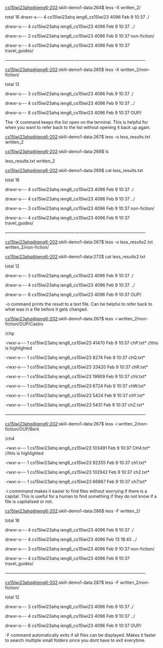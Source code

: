 [cs15lwi23ahq@ieng6-202]:skill-demo1-data:264$ less -X written_2/

total 16
drwxr-s--- 4 cs15lwi23ahq ieng6_cs15lwi23 4096 Feb  9 10:37 ./

drwxr-s--- 4 cs15lwi23ahq ieng6_cs15lwi23 4096 Feb  9 10:37 ../

drwxr-s--- 3 cs15lwi23ahq ieng6_cs15lwi23 4096 Feb  9 10:37 non-fiction/

drwxr-s--- 4 cs15lwi23ahq ieng6_cs15lwi23 4096 Feb  9 10:37 travel_guides/

————————————————-————————————————-

[cs15lwi23ahq@ieng6-202]:skill-demo1-data:265$ less -X written_2/non-fiction/

total 12

drwxr-s--- 3 cs15lwi23ahq ieng6_cs15lwi23 4096 Feb  9 10:37 ./

drwxr-s--- 4 cs15lwi23ahq ieng6_cs15lwi23 4096 Feb  9 10:37 ../

drwxr-s--- 8 cs15lwi23ahq ieng6_cs15lwi23 4096 Feb  9 10:37 OUP/



The -X command keeps the list open on the terminal. This is helpful for when you want to refer back to the list without opening it back up again. 



[cs15lwi23ahq@ieng6-202]:skill-demo1-data:267$ less -o less_results.txt written_2

[cs15lwi23ahq@ieng6-202]:skill-demo1-data:268$ ls

less_results.txt  written_2

[cs15lwi23ahq@ieng6-202]:skill-demo1-data:269$ cat less_results.txt 

total 16

drwxr-s--- 4 cs15lwi23ahq ieng6_cs15lwi23 4096 Feb  9 10:37 ./

drwxr-s--- 4 cs15lwi23ahq ieng6_cs15lwi23 4096 Feb  9 10:37 ../

drwxr-s--- 3 cs15lwi23ahq ieng6_cs15lwi23 4096 Feb  9 10:37 non-fiction/

drwxr-s--- 4 cs15lwi23ahq ieng6_cs15lwi23 4096 Feb  9 10:37 travel_guides/

————————————————-————————————————-

[cs15lwi23ahq@ieng6-202]:skill-demo1-data:267$ less -o less_results2.txt written_2/non-fiction/

[cs15lwi23ahq@ieng6-202]:skill-demo1-data:272$ cat less_results2.txt 

total 12

drwxr-s--- 3 cs15lwi23ahq ieng6_cs15lwi23 4096 Feb  9 10:37 ./

drwxr-s--- 4 cs15lwi23ahq ieng6_cs15lwi23 4096 Feb  9 10:37 ../

drwxr-s--- 8 cs15lwi23ahq ieng6_cs15lwi23 4096 Feb  9 10:37 OUP/

[cs15lwi23ahq@ieng6-202]:skill-demo1-data:273$ 



-o command prints the result to a text file. Can be helpful to refer back to what was in a file before it gets changed.



[cs15lwi23ahq@ieng6-202]:skill-demo1-data:267$ less -i written_2/non-fiction/OUP/Castro



/chp



-rwxr-x--- 1 cs15lwi23ahq ieng6_cs15lwi23 41470 Feb  9 10:37 chP.txt* //this is highlighted

-rwxr-x--- 1 cs15lwi23ahq ieng6_cs15lwi23  8274 Feb  9 10:37 chQ.txt*

-rwxr-x--- 1 cs15lwi23ahq ieng6_cs15lwi23 33420 Feb  9 10:37 chR.txt*

-rwxr-x--- 1 cs15lwi23ahq ieng6_cs15lwi23 19909 Feb  9 10:37 chV.txt*

-rwxr-x--- 1 cs15lwi23ahq ieng6_cs15lwi23  6724 Feb  9 10:37 chW.txt*

-rwxr-x--- 1 cs15lwi23ahq ieng6_cs15lwi23  5424 Feb  9 10:37 chY.txt*

-rwxr-x--- 1 cs15lwi23ahq ieng6_cs15lwi23  5431 Feb  9 10:37 chZ.txt*



————————————————-————————————————-



[cs15lwi23ahq@ieng6-202]:skill-demo1-data:267$ less -i written_2/non-fiction/OUP/Berk



/ch4



-rwxr-x--- 1 cs15lwi23ahq ieng6_cs15lwi23 103491 Feb  9 10:37 CH4.txt* //this is highlighted

-rwxr-x--- 1 cs15lwi23ahq ieng6_cs15lwi23  92355 Feb  9 10:37 ch1.txt*

-rwxr-x--- 1 cs15lwi23ahq ieng6_cs15lwi23 102942 Feb  9 10:37 ch2.txt*

-rwxr-x--- 1 cs15lwi23ahq ieng6_cs15lwi23  66887 Feb  9 10:37 ch7.txt*



-i commmand makes it easier to find files without worrying if there is a capital. This is useful for a human to find something if they do not know if a 
file is capitalised or not. 



[cs15lwi23ahq@ieng6-202]:skill-demo1-data:286$ less -F written_2/

total 16

drwxr-s--- 4 cs15lwi23ahq ieng6_cs15lwi23 4096 Feb  9 10:37 ./

drwxr-s--- 4 cs15lwi23ahq ieng6_cs15lwi23 4096 Feb 13 18:45 ../

drwxr-s--- 3 cs15lwi23ahq ieng6_cs15lwi23 4096 Feb  9 10:37 non-fiction/

drwxr-s--- 4 cs15lwi23ahq ieng6_cs15lwi23 4096 Feb  9 10:37 travel_guides/



————————————————-————————————————-



[cs15lwi23ahq@ieng6-202]:skill-demo1-data:287$ less -F written_2/non-fiction/

total 12

drwxr-s--- 3 cs15lwi23ahq ieng6_cs15lwi23 4096 Feb  9 10:37 ./

drwxr-s--- 4 cs15lwi23ahq ieng6_cs15lwi23 4096 Feb  9 10:37 ../

drwxr-s--- 8 cs15lwi23ahq ieng6_cs15lwi23 4096 Feb  9 10:37 OUP/

[cs15lwi23ahq@ieng6-202]:skill-demo1-data:288$ 



-F command automatically exits if all files can be displayed. Makes it faster to search multiple small folders since you dont have to exit everytime.








